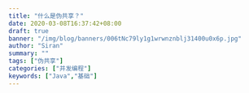 ```yaml
---
title: "什么是伪共享？"
date: 2020-03-08T16:37:42+08:00
draft: true
banner: "/img/blog/banners/006tNc79ly1g1wrwnznblj31400u0x6p.jpg"
author: "Siran"
summary: ""
tags: ["伪共享"]
categories: ["并发编程"]
keywords: ["Java","基础"]
---
```

